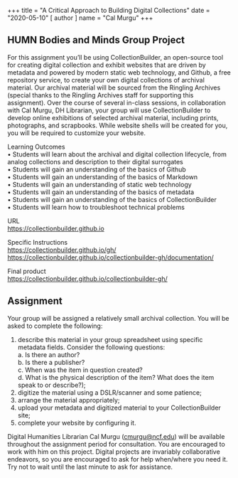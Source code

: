 +++
title = "A Critical Approach to Building Digital Collections"
date = "2020-05-10"
[ author ]
  name = "Cal Murgu"
+++

## HUMN Bodies and Minds Group Project

For this assignment you’ll be using CollectionBuilder, an open-source tool for creating digital collection and exhibit websites that are driven by metadata and powered by modern static web technology, and Github, a free repository service, to create your own digital collections of archival material. Our archival material will be sourced from the Ringling Archives (special thanks to the Ringling Archives staff for supporting this assignment).
Over the course of several in-class sessions, in collaboration with Cal Murgu, DH Librarian, your group will use CollectionBuilder to develop online exhibitions of selected archival material, including prints, photographs, and scrapbooks. While website shells will be created for you, you will be required to customize your website.

Learning Outcomes  
• Students will learn about the archival and digital collection lifecycle, from analog collections and description to their digital surrogates  
• Students will gain an understanding of the basics of Github  
• Students will gain an understanding of the basics of Markdown  
• Students will gain an understanding of static web technology  
• Students will gain an understanding of the basics of metadata  
• Students will gain an understanding of the basics of CollectionBuilder  
• Students will learn how to troubleshoot technical problems  

URL  
https://collectionbuilder.github.io

Specific Instructions  
https://collectionbuilder.github.io/gh/ 
https://collectionbuilder.github.io/collectionbuilder-gh/documentation/

Final product  
https://collectionbuilder.github.io/collectionbuilder-gh/

## Assignment  
Your group will be assigned a relatively small archival collection. You will be asked to complete the following:

1) describe this material in your group spreadsheet using specific metadata fields. Consider the following questions:  
a. Is there an author?  
b. Is there a publisher?  
c. When was the item in question created?  
d. What is the physical description of the item? What does the item speak to or describe?);  
2) digitize the material using a DSLR/scanner and some patience;
3) arrange the material appropriately;
4) upload your metadata and digitized material to your CollectionBuilder site;
5) complete your website by configuring it.

Digital Humanities Librarian Cal Murgu (cmurgu@ncf.edu) will be available throughout the assignment period for consultation. You are encouraged to work with him on this project. Digital projects are invariably collaborative endeavors, so you are encouraged to ask for help when/where you need it. Try not to wait until the last minute to ask for assistance.
 




